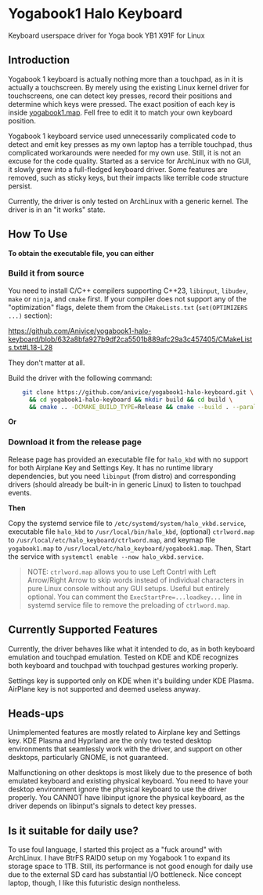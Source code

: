 # Yogabook1 Halo Keyboard
Keyboard userspace driver for Yoga book YB1 X91F for Linux

## Introduction

Yogabook 1 keyboard is actually nothing more than a touchpad, as in it is actually a touchscreen.
By merely using the existing Linux kernel driver for touchscreens,
one can detect key presses, record their positions and determine which keys were pressed.
The exact position of each key is inside [yogabook1.map](yogabook1.map).
Fell free to edit it to match your own keyboard position.

Yogabook 1 keyboard service used unnecessarily complicated code to detect
and emit key presses as my own laptop has a terrible touchpad,
thus complicated workarounds were needed for my own use.
Still, it is not an excuse for the code quality.
Started as a service for ArchLinux with no GUI, it slowly grew into a
full-fledged keyboard driver.
Some features are removed, such as sticky keys, but their impacts
like terrible code structure persist.

Currently, the driver is only tested on ArchLinux with a generic kernel.
The driver is in an "it works" state.

## How To Use

**To obtain the executable file, you can either**

### Build it from source

You need to install C/C++ compilers supporting C++23,
`libinput`, `libudev`, `make` or `ninja`, and `cmake` first.
If your compiler does not support any of the "optimization" flags,
delete them from the `CMakeLists.txt` (`set(OPTIMIZERS ...)` section):

https://github.com/Anivice/yogabook1-halo-keyboard/blob/632a8bfa927b9df2ca5501b889afc29a3c457405/CMakeLists.txt#L18-L28

They don't matter at all.

Build the driver with the following command:
```bash
    git clone https://github.com/anivice/yogabook1-halo-keyboard.git \
      && cd yogabook1-halo-keyboard && mkdir build && cd build \
      && cmake .. -DCMAKE_BUILD_TYPE=Release && cmake --build . --parallel $(nproc)
```

**Or**

### Download it from the release page

Release page has provided an executable file for `halo_kbd` with no support for both Airplane Key and Settings Key.
It has no runtime library dependencies, but you need `libinput` (from distro)
and corresponding drivers (should already be built-in in generic Linux) to listen to touchpad events.

**Then**

Copy the systemd service file to `/etc/systemd/system/halo_vkbd.service`,
executable file `halo_kbd` to `/usr/local/bin/halo_kbd`,
(optional) `ctrlword.map` to `/usr/local/etc/halo_keyboard/ctrlword.map`,
and keymap file `yogabook1.map` to `/usr/local/etc/halo_keyboard/yogabook1.map`.
Then, Start the service with `systemctl enable --now halo_vkbd.service`.

> NOTE: `ctrlword.map` allows you to use Left Contrl with Left Arrow/Right Arrow
> to skip words instead of individual characters in pure Linux console without any GUI setups.
> Useful but entirely optional.
> You can comment the `ExecStartPre=...loadkey...` line in systemd service file to remove the preloading of `ctrlword.map`.

## Currently Supported Features

Currently, the driver behaves like what it intended to do,
as in both keyboard emulation and touchpad emulation.
Tested on KDE and KDE recognizes both keyboard and touchpad
with touchpad gestures working properly.

Settings key is supported only on KDE when it's building under KDE Plasma.
AirPlane key is not supported and deemed useless anyway.

## Heads-ups

Unimplemented features are mostly related to Airplane key and Settings key.
KDE Plasma and Hyprland are the only two tested desktop environments
that seamlessly work with the driver,
and support on other desktops, particularly GNOME, is not guaranteed.

Malfunctioning on other desktops is most likely due to the presence of
both emulated keyboard and existing physical keyboard.
You need to have your desktop environment ignore the physical keyboard
to use the driver properly.
You CANNOT have libinput ignore the physical keyboard,
as the driver depends on libinput's signals to detect key presses.

## Is it suitable for daily use?

To use foul language, I started this project as a "fuck around" with ArchLinux.
I have BtrFS RAID0 setup on my Yogabook 1 to expand its storage space to 1TB.
Still, its performance is not good enough for daily use due to
the external SD card has substantial I/O bottleneck.
Nice concept laptop, though, I like this futuristic design nontheless.
